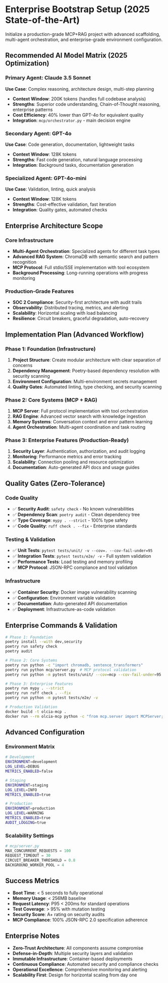 # Enterprise Bootstrap Setup (2025 State-of-the-Art)

Initialize a production-grade MCP+RAG project with advanced scaffolding, multi-agent orchestration, and enterprise-grade environment configuration.

## Recommended AI Model Matrix (2025 Optimization)

### Primary Agent: Claude 3.5 Sonnet
**Use Case**: Complex reasoning, architecture design, multi-step planning
- **Context Window**: 200K tokens (handles full codebase analysis)
- **Strengths**: Superior code understanding, Chain-of-Thought reasoning, enterprise patterns
- **Cost Efficiency**: 40% lower than GPT-4o for equivalent quality
- **Integration**: `mcp/orchestrator.py` - main decision engine

### Secondary Agent: GPT-4o
**Use Case**: Code generation, documentation, lightweight tasks
- **Context Window**: 128K tokens
- **Strengths**: Fast code generation, natural language processing
- **Integration**: Background tasks, documentation generation

### Specialized Agent: GPT-4o-mini
**Use Case**: Validation, linting, quick analysis
- **Context Window**: 128K tokens
- **Strengths**: Cost-effective validation, fast iteration
- **Integration**: Quality gates, automated checks

## Enterprise Architecture Scope

### Core Infrastructure
- **Multi-Agent Orchestration**: Specialized agents for different task types
- **Advanced RAG System**: ChromaDB with semantic search and pattern recognition
- **MCP Protocol**: Full stdio/SSE implementation with tool ecosystem
- **Background Processing**: Long-running operations with progress monitoring

### Production-Grade Features
- **SOC 2 Compliance**: Security-first architecture with audit trails
- **Observability**: Distributed tracing, metrics, and alerting
- **Scalability**: Horizontal scaling with load balancing
- **Resilience**: Circuit breakers, graceful degradation, auto-recovery

## Implementation Plan (Advanced Workflow)

### Phase 1: Foundation (Infrastructure)
1. **Project Structure**: Create modular architecture with clear separation of concerns
2. **Dependency Management**: Poetry-based dependency resolution with security scanning
3. **Environment Configuration**: Multi-environment secrets management
4. **Quality Gates**: Automated linting, type checking, and security scanning

### Phase 2: Core Systems (MCP + RAG)
1. **MCP Server**: Full protocol implementation with tool orchestration
2. **RAG Engine**: Advanced vector search with knowledge ingestion
3. **Memory Systems**: Conversation context and error pattern learning
4. **Agent Orchestration**: Multi-agent coordination and task routing

### Phase 3: Enterprise Features (Production-Ready)
1. **Security Layer**: Authentication, authorization, and audit logging
2. **Monitoring**: Performance metrics and error tracking
3. **Scalability**: Connection pooling and resource optimization
4. **Documentation**: Auto-generated API docs and usage guides

## Quality Gates (Zero-Tolerance)

### Code Quality
- ✅ **Security Audit**: `safety check` - No known vulnerabilities
- ✅ **Dependency Scan**: `poetry audit` - Clean dependency tree
- ✅ **Type Coverage**: `mypy . --strict` - 100% type safety
- ✅ **Code Quality**: `ruff check . --fix` - Enterprise standards

### Testing & Validation
- ✅ **Unit Tests**: `pytest tests/unit/ -v --cov=. --cov-fail-under=95`
- ✅ **Integration Tests**: `pytest tests/e2e/ -v` - Full system validation
- ✅ **Performance Tests**: Load testing and memory profiling
- ✅ **MCP Protocol**: JSON-RPC compliance and tool validation

### Infrastructure
- ✅ **Container Security**: Docker image vulnerability scanning
- ✅ **Configuration**: Environment variable validation
- ✅ **Documentation**: Auto-generated API documentation
- ✅ **Deployment**: Infrastructure-as-code validation

## Enterprise Commands & Validation

```bash
# Phase 1: Foundation
poetry install --with dev,security
poetry run safety check
poetry audit

# Phase 2: Core Systems
poetry run python -c "import chromadb, sentence_transformers"
poetry run python mcp/server.py  # MCP protocol validation
poetry run python -m pytest tests/unit/ --cov=mcp --cov-fail-under=95

# Phase 3: Enterprise Features
poetry run mypy . --strict
poetry run ruff check . --fix
poetry run python -m pytest tests/e2e/ -v

# Production Validation
docker build -t olcia-mcp .
docker run --rm olcia-mcp python -c "from mcp.server import MCPServer; print('✅ Production ready')"
```

## Advanced Configuration

### Environment Matrix
```bash
# Development
ENVIRONMENT=development
LOG_LEVEL=DEBUG
METRICS_ENABLED=false

# Staging
ENVIRONMENT=staging
LOG_LEVEL=INFO
METRICS_ENABLED=true

# Production
ENVIRONMENT=production
LOG_LEVEL=WARNING
METRICS_ENABLED=true
AUDIT_LOGGING=true
```

### Scalability Settings
```python
# mcp/server.py
MAX_CONCURRENT_REQUESTS = 100
REQUEST_TIMEOUT = 30
CIRCUIT_BREAKER_THRESHOLD = 0.8
BACKGROUND_WORKER_POOL = 4
```

## Success Metrics

- **Boot Time**: < 5 seconds to fully operational
- **Memory Usage**: < 256MB baseline
- **Request Latency**: P95 < 200ms for standard operations
- **Test Coverage**: > 95% with mutation testing
- **Security Score**: A+ rating on security audits
- **MCP Compliance**: 100% JSON-RPC 2.0 specification adherence

## Enterprise Notes

- **Zero-Trust Architecture**: All components assume compromise
- **Defense-in-Depth**: Multiple security layers and validation
- **Immutable Infrastructure**: Container-based deployments
- **Continuous Compliance**: Automated security and compliance checks
- **Operational Excellence**: Comprehensive monitoring and alerting
- **Scalability First**: Design for horizontal scaling from day one
